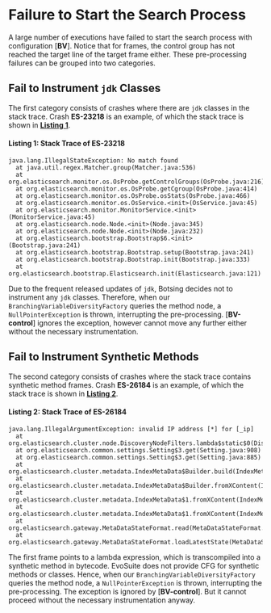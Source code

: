# Failure to Start the Search Process
A large number of executions have failed to start the search process with configuration [__BV__].
Notice that for frames, the control group has not reached the target line of the target frame either.
These pre-processing failures can be grouped into two categories.

## Fail to Instrument `jdk` Classes
The first category consists of crashes where there are `jdk` classes in the stack trace.
Crash __ES-23218__ is an example, of which the stack trace is shown in __[Listing 1](#listing-1-stack-trace-of-es-23218)__.

#### Listing 1: Stack Trace of ES-23218
``` log
java.lang.IllegalStateException: No match found
  at java.util.regex.Matcher.group(Matcher.java:536)
  at org.elasticsearch.monitor.os.OsProbe.getControlGroups(OsProbe.java:216)
  at org.elasticsearch.monitor.os.OsProbe.getCgroup(OsProbe.java:414)
  at org.elasticsearch.monitor.os.OsProbe.osStats(OsProbe.java:466)
  at org.elasticsearch.monitor.os.OsService.<init>(OsService.java:45)
  at org.elasticsearch.monitor.MonitorService.<init>(MonitorService.java:45)
  at org.elasticsearch.node.Node.<init>(Node.java:345)
  at org.elasticsearch.node.Node.<init>(Node.java:232)
  at org.elasticsearch.bootstrap.Bootstrap$6.<init>(Bootstrap.java:241)
  at org.elasticsearch.bootstrap.Bootstrap.setup(Bootstrap.java:241)
  at org.elasticsearch.bootstrap.Bootstrap.init(Bootstrap.java:333)
  at org.elasticsearch.bootstrap.Elasticsearch.init(Elasticsearch.java:121)
```

Due to the frequent released updates of `jdk`, Botsing decides not to instrument any `jdk` classes.
Therefore, when our `BranchingVariableDiversityFactory` queries the method node, a `NullPointerException` is thrown, interrupting the pre-processing.
[__BV-control__] ignores the exception, however cannot move any further either without the necessary instrumentation.

## Fail to Instrument Synthetic Methods
The second category consists of crashes where the stack trace contains synthetic method frames.
Crash __ES-26184__ is an example, of which the stack trace is shown in __[Listing 2](#listing-2-stack-trace-of-es-26184)__.

#### Listing 2: Stack Trace of ES-26184

``` log
java.lang.IllegalArgumentException: invalid IP address [*] for [_ip]
  at org.elasticsearch.cluster.node.DiscoveryNodeFilters.lambda$static$0(DiscoveryNodeFilters.java:58)
  at org.elasticsearch.common.settings.Setting$3.get(Setting.java:908)
  at org.elasticsearch.common.settings.Setting$3.get(Setting.java:885)
  at org.elasticsearch.cluster.metadata.IndexMetaData$Builder.build(IndexMetaData.java:1026)
  at org.elasticsearch.cluster.metadata.IndexMetaData$Builder.fromXContent(IndexMetaData.java:1240)
  at org.elasticsearch.cluster.metadata.IndexMetaData$1.fromXContent(IndexMetaData.java:1302)
  at org.elasticsearch.cluster.metadata.IndexMetaData$1.fromXContent(IndexMetaData.java:1293)
  at org.elasticsearch.gateway.MetaDataStateFormat.read(MetaDataStateFormat.java:202)
  at org.elasticsearch.gateway.MetaDataStateFormat.loadLatestState(MetaDataStateFormat.java:322)
```

The first frame points to a lambda expression, which is transcompiled into a synthetic method in bytecode.
EvoSuite does not provide CFG for synthetic methods or classes.
Hence, when our `BranchingVariableDiversityFactory` queries the method node, a `NullPointerException` is thrown, interrupting the pre-processing.
The exception is ignored by [__BV-control__].
But it cannot proceed without the necessary instrumentation anyway.